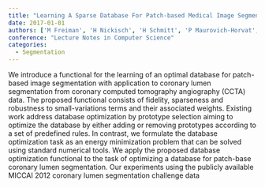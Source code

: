 ```yaml
---
title: "Learning A Sparse Database For Patch-based Medical Image Segmentation"
date: 2017-01-01
authors: ['M Freiman', 'H Nickisch', 'H Schmitt', 'P Maurovich-Horvat', 'P Donnelly', 'M Vembar', 'L Goshen']
conference: "Lecture Notes in Computer Science"
categories:
  - Segmentation
---
```

 We introduce a functional for the learning of an optimal database for patch-based image segmentation with application to coronary lumen segmentation from coronary computed tomography angiography (CCTA) data. The proposed functional consists of fidelity, sparseness and robustness to small-variations terms and their associated weights. Existing work address database optimization by prototype selection aiming to optimize the database by either adding or removing prototypes according to a set of predefined rules. In contrast, we formulate the database optimization task as an energy minimization problem that can be solved using standard numerical tools. We apply the proposed database optimization functional to the task of optimizing a database for patch-base coronary lumen segmentation. Our experiments using the publicly available MICCAI 2012 coronary lumen segmentation challenge data
        